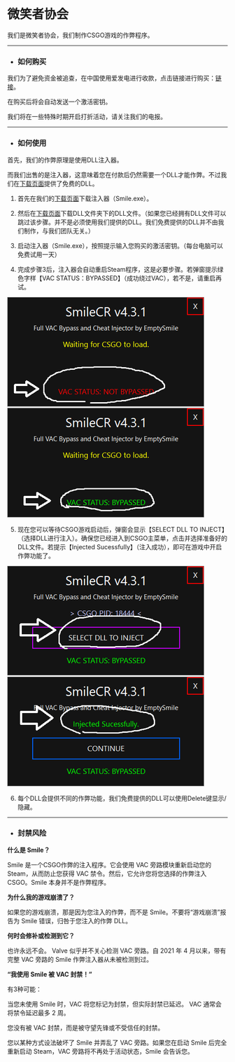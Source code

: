 # 微笑者协会

我们是微笑者协会，我们制作CSGO游戏的作弊程序。

***

- ### 如何购买

我们为了避免资金被追查，在中国使用爱发电进行收款，点击链接进行购买：[链接](https://afdian.net/@eptsmile/plan)。

在购买后将会自动发送一个激活密钥。

我们将在一些特殊时期开启打折活动，请关注我们的电报。

***

- ### 如何使用

首先，我们的作弊原理是使用DLL注入器。

而我们出售的是注入器，这意味着您在付款后仍然需要一个DLL才能作弊。不过我们在[下载页面](https://lanzouy.com/b00pffk3e)提供了免费的DLL。

1. 首先在我们的[下载页面](https://lanzouy.com/b00pffk3e)下载注入器（Smile.exe）。

2. 然后在[下载页面](https://lanzouy.com/b00pffk3e)下载DLL文件夹下的DLL文件。（如果您已经拥有DLL文件可以跳过该步骤。并不是必须使用我们提供的DLL。我们免费提供的DLL并不由我们制作，与我们团队无关。）

3. 启动注入器（Smile.exe），按照提示输入您购买的激活密钥。（每台电脑可以免费试用一天）

4. 完成步骤3后，注入器会自动重启Steam程序，这是必要步骤。若弹窗提示绿色字样【VAC STATUS：BYPASSED】（成功绕过VAC），若不是，请重启再试。

![avatar](/img/1.png)  ![avatar](/img/2.png)

5. 现在您可以等待CSGO游戏启动后，弹窗会显示【SELECT DLL TO INJECT】（选择DLL进行注入）。确保您已经进入到CSGO主菜单，点击并选择准备好的DLL文件。若提示【Injected Sucessfully】（注入成功），即可在游戏中开启作弊功能了。

![avatar](/img/3.png)  ![avatar](/img/4.png)

6. 每个DLL会提供不同的作弊功能，我们免费提供的DLL可以使用Delete键显示/隐藏。

***

- ### 封禁风险

**什么是 Smile？**

Smile 是一个CSGO作弊的注入程序。它会使用 VAC 旁路模块重新启动您的 Steam，从而防止您获得 VAC 禁令。然后，它允许您将您选择的作弊注入 CSGO。Smile 本身并不是作弊程序。

**为什么我的游戏崩溃了？**

如果您的游戏崩溃，那是因为您注入的作弊，而不是 Smile。不要将“游戏崩溃”报告为 Smile 错误，归咎于您注入的作弊 DLL。

**何时会修补或检测到它？**

也许永远不会。 Valve 似乎并不关心检测 VAC 旁路。自 2021 年 4 月以来，带有完整 VAC 旁路的 Smile 作弊注入器从未被检测到过。

**“我使用 Smile 被 VAC 封禁！”**

有3种可能：

当您未使用 Smile 时，VAC 将您标记为封禁，但实际封禁已延迟。 VAC 通常会将禁令延迟最多 2 周。

您没有被 VAC 封禁，而是被守望先锋或不受信任的封禁。

您以某种方式设法破坏了 Smile 并弄乱了 VAC 旁路。如果您在启动 Smile 后完全重新启动 Steam，VAC 旁路将不再处于活动状态，Smile 会告诉您。
